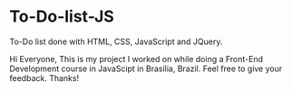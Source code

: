 # To-Do-list-JS
To-Do list done with HTML, CSS, JavaScript and JQuery.


Hi Everyone, This is my project I worked on while doing a Front-End Development course in JavaScipt in Brasilia, Brazil.
Feel free to give your feedback.
Thanks!
